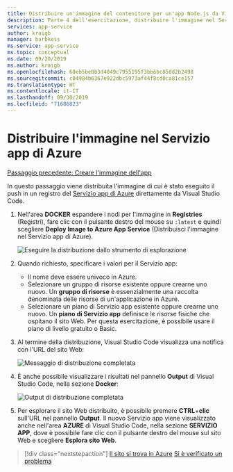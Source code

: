 ```yaml
---
title: Distribuire un'immagine del contenitore per un'app Node.js da Visual Studio Code
description: Parte 4 dell'esercitazione, distribuire l'immagine nel Servizio app di Azure
services: app-service
author: kraigb
manager: barbkess
ms.service: app-service
ms.topic: conceptual
ms.date: 09/20/2019
ms.author: kraigb
ms.openlocfilehash: 60eb5be0b3d4049c7955195f3bb6bc85dd2b2498
ms.sourcegitcommit: c04984b6367e922dbc5973af44f8cd0ca81ce157
ms.translationtype: HT
ms.contentlocale: it-IT
ms.lasthandoff: 09/30/2019
ms.locfileid: "71686023"
---
```

# <a name="deploy-the-image-to-azure-app-service"></a>Distribuire l'immagine nel Servizio app di Azure

[Passaggio precedente: Creare l'immagine dell'app](tutorial-vscode-docker-node-03.md)

In questo passaggio viene distribuita l'immagine di cui è stato eseguito il push in un registro del [Servizio app di Azure](https://azure.microsoft.com/en-us/services/app-service/) direttamente da Visual Studio Code.

1. Nell'area **DOCKER** espandere i nodi per l'immagine in **Registries** (Registri), fare clic con il pulsante destro del mouse su `:latest` e quindi scegliere **Deploy Image to Azure App Service** (Distribuisci l'immagine nel Servizio app di Azure).

    ![Eseguire la distribuzione dallo strumento di esplorazione](media/deploy-containers/deploy-image-command.png)

1. Quando richiesto, specificare i valori per il Servizio app:

    - Il nome deve essere univoco in Azure.
    - Selezionare un gruppo di risorse esistente oppure crearne uno nuovo. Un **gruppo di risorse** è essenzialmente una raccolta denominata delle risorse di un'applicazione in Azure.
    - Selezionare un piano di Servizio app esistente oppure crearne uno nuovo. Un **piano di Servizio app** definisce le risorse fisiche che ospitano il sito Web. Per questa esercitazione, è possibile usare il piano di livello gratuito o Basic.

1. Al termine della distribuzione, Visual Studio Code visualizza una notifica con l'URL del sito Web:

    ![Messaggio di distribuzione completata](media/deploy-containers/deploy-successful.png)

1. È anche possibile visualizzare i risultati nel pannello **Output** di Visual Studio Code, nella sezione **Docker**:

    ![Output di distribuzione completata](media/deploy-containers/deploy-output.png)

1. Per esplorare il sito Web distribuito, è possibile premere **CTRL**+**clic** sull'URL nel pannello **Output**. Il nuovo Servizio app viene visualizzato anche nell'area **AZURE** di Visual Studio Code, nella sezione **SERVIZIO APP**, dove è possibile fare clic con il pulsante destro del mouse sul sito Web e scegliere **Esplora sito Web**.

> [!div class="nextstepaction"]
> [Il sito si trova in Azure](tutorial-vscode-docker-node-05.md) [Si è verificato un problema](https://www.research.net/r/PWZWZ52?tutorial=docker-extension&step=deploy-app)
